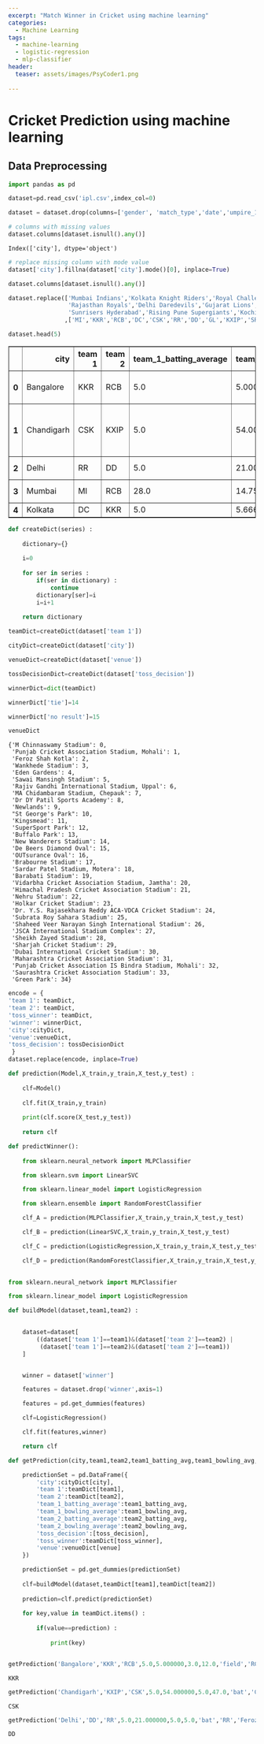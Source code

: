 ```yaml
---
excerpt: "Match Winner in Cricket using machine learning"
categories:
  - Machine Learning
tags:
  - machine-learning
  - logistic-regression
  - mlp-classifier
header:
  teaser: assets/images/PsyCoder1.png
    
---
```


# Cricket Prediction using machine learning

## Data Preprocessing


```python
import pandas as pd
```


```python
dataset=pd.read_csv('ipl.csv',index_col=0)
```


```python
dataset = dataset.drop(columns=['gender', 'match_type','date','umpire_1','umpire_2','player of the match','win_by_runs','win_by_wickets'])
```


```python
# columns with missing values
dataset.columns[dataset.isnull().any()]
```




    Index(['city'], dtype='object')




```python
# replace missing column with mode value
dataset['city'].fillna(dataset['city'].mode()[0], inplace=True)
```


```python
dataset.columns[dataset.isnull().any()]

dataset.replace(['Mumbai Indians','Kolkata Knight Riders','Royal Challengers Bangalore','Deccan Chargers','Chennai Super Kings',
                 'Rajasthan Royals','Delhi Daredevils','Gujarat Lions','Kings XI Punjab',
                 'Sunrisers Hyderabad','Rising Pune Supergiants','Kochi Tuskers Kerala','Pune Warriors','Rising Pune Supergiant']
                ,['MI','KKR','RCB','DC','CSK','RR','DD','GL','KXIP','SRH','RPS','KTK','PW','RPS'],inplace=True)
```


```python
dataset.head(5)
```




<div>
<style scoped>
    .dataframe tbody tr th:only-of-type {
        vertical-align: middle;
    }

    .dataframe tbody tr th {
        vertical-align: top;
    }

    .dataframe thead th {
        text-align: right;
    }
</style>
<table border="1" class="dataframe">
  <thead>
    <tr style="text-align: right;">
      <th></th>
      <th>city</th>
      <th>team 1</th>
      <th>team 2</th>
      <th>team_1_batting_average</th>
      <th>team_1_bowling_average</th>
      <th>team_2_batting_average</th>
      <th>team_2_bowling_average</th>
      <th>toss_decision</th>
      <th>toss_winner</th>
      <th>venue</th>
      <th>winner</th>
    </tr>
  </thead>
  <tbody>
    <tr>
      <th>0</th>
      <td>Bangalore</td>
      <td>KKR</td>
      <td>RCB</td>
      <td>5.0</td>
      <td>5.000000</td>
      <td>3.0</td>
      <td>12.0</td>
      <td>field</td>
      <td>RCB</td>
      <td>M Chinnaswamy Stadium</td>
      <td>KKR</td>
    </tr>
    <tr>
      <th>1</th>
      <td>Chandigarh</td>
      <td>CSK</td>
      <td>KXIP</td>
      <td>5.0</td>
      <td>54.000000</td>
      <td>5.0</td>
      <td>47.0</td>
      <td>bat</td>
      <td>CSK</td>
      <td>Punjab Cricket Association Stadium, Mohali</td>
      <td>CSK</td>
    </tr>
    <tr>
      <th>2</th>
      <td>Delhi</td>
      <td>RR</td>
      <td>DD</td>
      <td>5.0</td>
      <td>21.000000</td>
      <td>5.0</td>
      <td>5.0</td>
      <td>bat</td>
      <td>RR</td>
      <td>Feroz Shah Kotla</td>
      <td>DD</td>
    </tr>
    <tr>
      <th>3</th>
      <td>Mumbai</td>
      <td>MI</td>
      <td>RCB</td>
      <td>28.0</td>
      <td>14.750000</td>
      <td>3.0</td>
      <td>19.0</td>
      <td>bat</td>
      <td>MI</td>
      <td>Wankhede Stadium</td>
      <td>RCB</td>
    </tr>
    <tr>
      <th>4</th>
      <td>Kolkata</td>
      <td>DC</td>
      <td>KKR</td>
      <td>5.0</td>
      <td>5.666667</td>
      <td>50.0</td>
      <td>10.0</td>
      <td>bat</td>
      <td>DC</td>
      <td>Eden Gardens</td>
      <td>KKR</td>
    </tr>
  </tbody>
</table>
</div>




```python
def createDict(series) :
    
    dictionary={}
    
    i=0
    
    for ser in series :
        if(ser in dictionary) :
            continue
        dictionary[ser]=i
        i=i+1
        
    return dictionary
```


```python
teamDict=createDict(dataset['team 1'])

cityDict=createDict(dataset['city'])

venueDict=createDict(dataset['venue'])

tossDecisionDict=createDict(dataset['toss_decision'])

winnerDict=dict(teamDict)

winnerDict['tie']=14

winnerDict['no result']=15
```


```python
venueDict
```




    {'M Chinnaswamy Stadium': 0,
     'Punjab Cricket Association Stadium, Mohali': 1,
     'Feroz Shah Kotla': 2,
     'Wankhede Stadium': 3,
     'Eden Gardens': 4,
     'Sawai Mansingh Stadium': 5,
     'Rajiv Gandhi International Stadium, Uppal': 6,
     'MA Chidambaram Stadium, Chepauk': 7,
     'Dr DY Patil Sports Academy': 8,
     'Newlands': 9,
     "St George's Park": 10,
     'Kingsmead': 11,
     'SuperSport Park': 12,
     'Buffalo Park': 13,
     'New Wanderers Stadium': 14,
     'De Beers Diamond Oval': 15,
     'OUTsurance Oval': 16,
     'Brabourne Stadium': 17,
     'Sardar Patel Stadium, Motera': 18,
     'Barabati Stadium': 19,
     'Vidarbha Cricket Association Stadium, Jamtha': 20,
     'Himachal Pradesh Cricket Association Stadium': 21,
     'Nehru Stadium': 22,
     'Holkar Cricket Stadium': 23,
     'Dr. Y.S. Rajasekhara Reddy ACA-VDCA Cricket Stadium': 24,
     'Subrata Roy Sahara Stadium': 25,
     'Shaheed Veer Narayan Singh International Stadium': 26,
     'JSCA International Stadium Complex': 27,
     'Sheikh Zayed Stadium': 28,
     'Sharjah Cricket Stadium': 29,
     'Dubai International Cricket Stadium': 30,
     'Maharashtra Cricket Association Stadium': 31,
     'Punjab Cricket Association IS Bindra Stadium, Mohali': 32,
     'Saurashtra Cricket Association Stadium': 33,
     'Green Park': 34}




```python
encode = {
'team 1': teamDict,
'team 2': teamDict,
'toss_winner': teamDict,
'winner': winnerDict,
'city':cityDict,
'venue':venueDict,
'toss_decision': tossDecisionDict    
 }
dataset.replace(encode, inplace=True)
```


```python
def prediction(Model,X_train,y_train,X_test,y_test) :
    
    clf=Model()
    
    clf.fit(X_train,y_train)
    
    print(clf.score(X_test,y_test))
    
    return clf
```


```python
def predictWinner():    
    
    from sklearn.neural_network import MLPClassifier

    from sklearn.svm import LinearSVC

    from sklearn.linear_model import LogisticRegression

    from sklearn.ensemble import RandomForestClassifier

    clf_A = prediction(MLPClassifier,X_train,y_train,X_test,y_test)

    clf_B = prediction(LinearSVC,X_train,y_train,X_test,y_test)

    clf_C = prediction(LogisticRegression,X_train,y_train,X_test,y_test)

    clf_D = prediction(RandomForestClassifier,X_train,y_train,X_test,y_test)
    
```


```python
from sklearn.neural_network import MLPClassifier

from sklearn.linear_model import LogisticRegression

def buildModel(dataset,team1,team2) :

    
    dataset=dataset[
        ((dataset['team 1']==team1)&(dataset['team 2']==team2) | 
         (dataset['team 1']==team2)&(dataset['team 2']==team1))
    ]


    winner = dataset['winner']

    features = dataset.drop('winner',axis=1)

    features = pd.get_dummies(features)

    clf=LogisticRegression()

    clf.fit(features,winner)

    return clf
```


```python
def getPrediction(city,team1,team2,team1_batting_avg,team1_bowling_avg,team2_batting_avg,team2_bowling_avg,toss_decision,toss_winner,venue) :

    predictionSet = pd.DataFrame({
        'city':cityDict[city],
        'team 1':teamDict[team1],
        'team 2':teamDict[team2],
        'team_1_batting_average':team1_batting_avg,
        'team_1_bowling_average':team1_bowling_avg,
        'team_2_batting_average':team2_batting_avg,
        'team_2_bowling_average':team2_bowling_avg,
        'toss_decision':[toss_decision],
        'toss_winner':teamDict[toss_winner],
        'venue':venueDict[venue]
    })

    predictionSet = pd.get_dummies(predictionSet)
    
    clf=buildModel(dataset,teamDict[team1],teamDict[team2])
    
    prediction=clf.predict(predictionSet)
    
    for key,value in teamDict.items() :
        
        if(value==prediction) :
            
            print(key)
```


```python

getPrediction('Bangalore','KKR','RCB',5.0,5.000000,3.0,12.0,'field','RCB','M Chinnaswamy Stadium')
```

    KKR



```python
getPrediction('Chandigarh','KXIP','CSK',5.0,54.000000,5.0,47.0,'bat','CSK','Punjab Cricket Association Stadium, Mohali')
```

    CSK



```python
getPrediction('Delhi','DD','RR',5.0,21.000000,5.0,5.0,'bat','RR','Feroz Shah Kotla')
```

    DD

